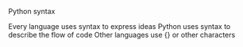 Python syntax 

Every language uses syntax to express ideas
Python uses syntax to describe the flow of code
Other languages use {} or other characters
